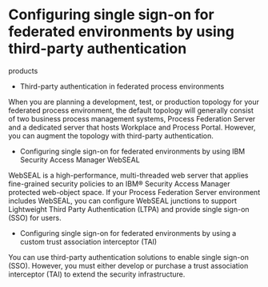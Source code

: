 # Configuring single sign-on for federated environments by using third-party authentication
products

- Third-party authentication in federated process environments

When you are planning a development, test, or production topology for your federated process environment, the default topology will generally consist of two business process management systems, Process Federation Server and a dedicated server that hosts Workplace and Process Portal. However, you can augment the topology with third-party authentication.
- Configuring single sign-on for federated environments by using IBM Security Access Manager WebSEAL

WebSEAL is a high-performance, multi-threaded web server that applies fine-grained security policies to an IBM® Security Access Manager protected web-object space. If your Process Federation Server environment includes WebSEAL, you can configure WebSEAL junctions to support Lightweight Third Party Authentication (LTPA) and provide single sign-on (SSO) for users.
- Configuring single sign-on for federated environments by using a custom trust association interceptor (TAI)

You can use third-party authentication solutions to enable single sign-on (SSO). However, you must either develop or purchase a trust association interceptor (TAI) to extend the security infrastructure.
